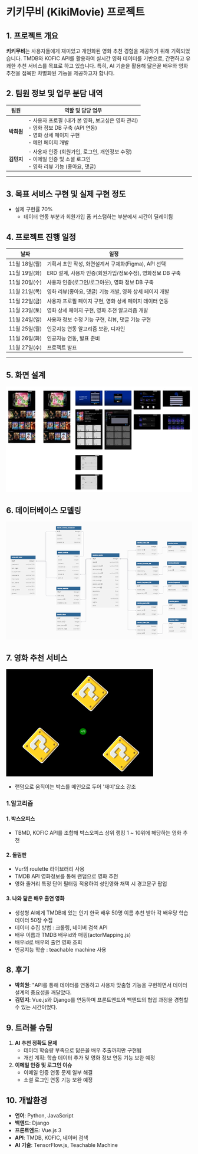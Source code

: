 
# 키키무비 (KikiMovie) 프로젝트
## 1. 프로젝트 개요
**키키무비**는 사용자들에게 재미있고 개인화된 영화 추천 경험을 제공하기 위해 기획되었습니다. TMDB와 KOFIC API를 활용하여 실시간 영화 데이터를 기반으로, 간편하고 유쾌한 추천 서비스를 목표로 하고 있습니다. 특히, AI 기술을 활용해 닮은꼴 배우와 영화 추천을 접목한 차별화된 기능을 제공하고자 합니다.

## 2. 팀원 정보 및 업무 분담 내역
| 팀원  | 역할 및 담당 업무 |
|-------|------------------|
| **박희원** | - 사용자 프로필 (내가 본 영화, 보고싶은 영화 관리) <br>- 영화 정보 DB 구축 (API 연동) <br>- 영화 상세 페이지 구현 <br>- 메인 페이지 개발 |
| **김민지** | - 사용자 인증 (회원가입, 로그인, 개인정보 수정) <br>- 이메일 인증 및 소셜 로그인 <br>- 영화 리뷰 기능 (좋아요, 댓글) |

---
## 3. 목표 서비스 구현 및 실제 구현 정도
- 실제 구현률 70%
    - 데이터 연동 부분과 회원가입 폼 커스텀하는 부분에서 시간이 딜레이됨

## 4. 프로젝트 진행 일정
| 날짜            | 일정                              |
|-----------------|-----------------------------------|
| 11월 18일(월)   | 기획서 초안 작성, 화면설계서 구체화(Figma), API 선택 |
| 11월 19일(화)   | ERD 설계, 사용자 인증(회원가입/정보수정), 영화정보 DB 구축 |
| 11월 20일(수)   | 사용자 인증(로그인/로그아웃), 영화 정보 DB 구축 |
| 11월 21일(목)   | 영화 리뷰(좋아요, 댓글) 기능 개발, 영화 상세 페이지 개발 |
| 11월 22일(금)   | 사용자 프로필 페이지 구현, 영화 상세 페이지 데이터 연동 |
| 11월 23일(토)   | 영화 상세 페이지 구현, 영화 추천 알고리즘 개발 |
| 11월 24일(일)   | 사용자 정보 수정 기능 구현, 리뷰, 댓글 기능 구현 |
| 11월 25일(월)   | 인공지능 연동 알고리즘 보완, 디자인 |
| 11월 26일(화)   | 인공지능 연동, 발표 준비 |
| 11월 27일(수)   | 프로젝트 발표 |

---
## 5. 화면 설계
![기획 초안](./readme_img/wireframe.png)

## 6. 데이터베이스 모델링
![ERD](./readme_img/ERD.png)


## 7. 영화 추천 서비스
![메인화면](./readme_img/kiki_main.png)
- 랜덤으로 움직이는 박스를 메인으로 두어 '재미'요소 강조

### 1.알고리즘
#### 1. 박스오피스
- TBMD, KOFIC API를 조합해 박스오피스 상위 랭킹 1 ~ 10위에 해당하는 영화 추천

#### 2. 돌림판
- Vur의 roulette 라이브러리 사용
- TMDB API 영화정보를 통해 랜덤으로 영화 추천 
- 영화 줄거리 특정 단어 필터링 적용하여 성인영화 채택 시 경고문구 팝업

#### 3. 나와 닮은 배우 출연 영화
- 생성형 AI에게 TMDB에 있는 인기 한국 배우 50명 이름 추천 받아 각 배우당 학습데이터 50장 수집
- 데이터 수집 방법 : 크롤링, 네이버 검색 API
- 배우 이름과 TMDB 배우id와 매핑(actorMapping.js)
- 배우id로 배우의 출연 영화 조회
- 인공지능 학습 : teachable machine 사용

## 8. 후기
- **박희원**: "API를 통해 데이터를 연동하고 사용자 맞춤형 기능을 구현하면서 데이터 설계의 중요성을 깨달았다.
- **김민지**: Vue.js와 Django를 연동하며 프론트엔드와 백엔드의 협업 과정을 경험할 수 있는 시간이었다.


## 9. 트러블 슈팅
1. **AI 추천 정확도 문제**
   - 데이터 학습량 부족으로 닮은꼴 배우 추출까지만 구현됨
   - 개선 계획: 학습 데이터 추가 및 영화 정보 연동 기능 보완 예정
2. **이메일 인증 및 로그인 이슈**
   - 이메일 인증 연동 문제 일부 해결
   - 소셜 로그인 연동 기능 보완 예정


## 10. 개발환경
- **언어**: Python, JavaScript
- **백엔드**: Django
- **프론트엔드**: Vue.js 3
- **API**: TMDB, KOFIC, 네이버 검색
- **AI 기술**: TensorFlow.js, Teachable Machine
